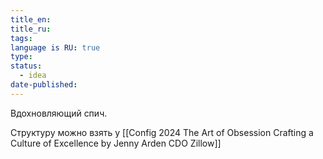 ```yaml
---
title_en: 
title_ru: 
tags: 
language is RU: true
type: 
status:
  - idea
date-published:
---
```

Вдохновляющий спич. 

Структуру можно взять у [[Config 2024 The Art of Obsession Crafting a Culture of Excellence by Jenny Arden CDO Zillow]]


